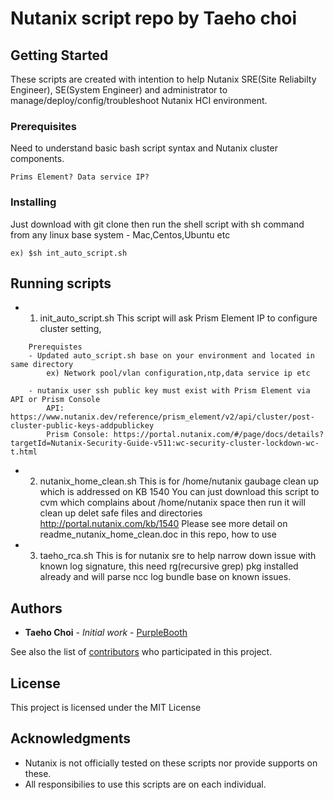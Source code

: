 # Nutanix script repo by Taeho choi



## Getting Started

These scripts are created with intention to help  Nutanix SRE(Site Reliabilty Engineer), SE(System Engineer) and administrator to manage/deploy/config/troubleshoot Nutanix HCI environment.

### Prerequisites

Need to understand basic bash script syntax and Nutanix cluster components.

```
Prims Element? Data service IP?
```

### Installing
Just download with git clone then run the shell script with sh command from any linux base system - Mac,Centos,Ubuntu etc
```
ex) $sh int_auto_script.sh
```

## Running scripts

* 1. init_auto_script.sh
This script will ask Prism Element IP to configure cluster setting, 
```
	Prerequistes
	- Updated auto_script.sh base on your environment and located in same directory
  		ex) Network pool/vlan configuration,ntp,data service ip etc

	- nutanix user ssh public key must exist with Prism Element via API or Prism Console
  		API: https://www.nutanix.dev/reference/prism_element/v2/api/cluster/post-cluster-public-keys-addpublickey
  		Prism Console: https://portal.nutanix.com/#/page/docs/details?targetId=Nutanix-Security-Guide-v511:wc-security-cluster-lockdown-wc-t.html
```

* 2. nutanix_home_clean.sh
This is for /home/nutanix gaubage clean up which is addressed on KB 1540
You can just download this script to cvm which complains about /home/nutanix space then run it will clean up delet safe files and directories
http://portal.nutanix.com/kb/1540
Please see more detail on readme_nutanix_home_clean.doc in this repo, how to use

* 3. taeho_rca.sh
This is for nutanix sre to help narrow down issue with known log signature, this need rg(recursive grep) pkg installed already and will parse ncc log bundle base on known issues.

## Authors

* **Taeho Choi** - *Initial work* - [PurpleBooth](https://github.com/nogodan1234/nutanix)

See also the list of [contributors](https://github.com/nogodan1234/nutanix/contributors) who participated in this project.

## License

This project is licensed under the MIT License

## Acknowledgments

* Nutanix is not officially tested on these scripts nor provide supports on these.
* All responsibilies to use this scripts are on each individual.

